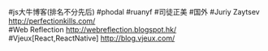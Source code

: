 #js大牛博客(排名不分先后)
#phodal
#ruanyf
#司徒正美
#国外
#Juriy Zaytsev http://perfectionkills.com/<br>
#Web Reflection http://webreflection.blogspot.hk/<br>
#Vjeux[React,ReactNative] http://blog.vjeux.com/<br>
